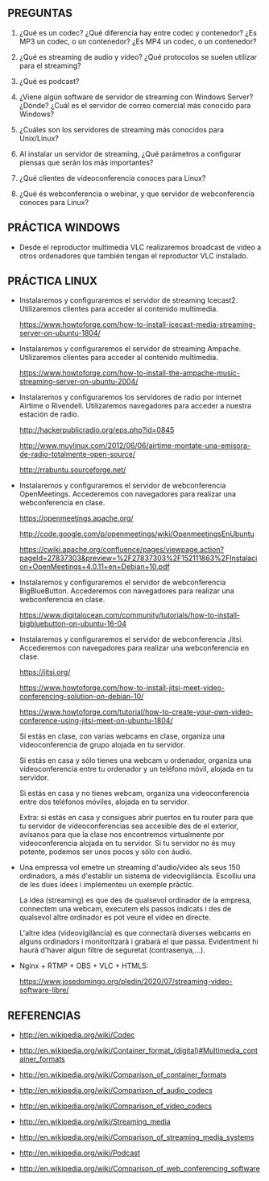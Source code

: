 ﻿PREGUNTAS
---------

 01. ¿Qué es un codec? ¿Qué diferencia hay entre codec y contenedor? ¿Es MP3 un codec, o un contenedor? ¿Es MP4 un codec, o un contenedor?

 02. ¿Qué es streaming de audio y vídeo? ¿Qué protocolos se suelen utilizar para el streaming?

 03. ¿Qué es podcast?

 04. ¿Viene algún software de servidor de streaming con Windows Server? ¿Dónde? ¿Cuál es el servidor de correo comercial más conocido para Windows?

 05. ¿Cuáles son los servidores de streaming más conocidos para Unix/Linux?

 06. Al instalar un servidor de streaming, ¿Qué parámetros a configurar piensas que serán los más importantes?

 07. ¿Qué clientes de videoconferencia conoces para Linux?

 08. ¿Qué és webconferencia o webinar, y que servidor de webconferencia conoces para Linux?





PRÁCTICA WINDOWS
----------------

  - Desde el reproductor multimedia VLC realizaremos broadcast de vídeo a otros ordenadores que también tengan el reproductor VLC instalado.





PRÁCTICA LINUX
--------------

  - Instalaremos y configuraremos el servidor de streaming Icecast2. Utilizaremos clientes para acceder al contenido multimedia.
    
    <https://www.howtoforge.com/how-to-install-icecast-media-streaming-server-on-ubuntu-1804/>

  - Instalaremos y configuraremos el servidor de streaming Ampache. Utilizaremos clientes para acceder al contenido multimedia.

    <https://www.howtoforge.com/how-to-install-the-ampache-music-streaming-server-on-ubuntu-2004/>

  - Instalaremos y configuraremos los servidores de radio por internet Airtime o Rivendell. Utilizaremos navegadores para acceder a nuestra estación de radio.

    <http://hackerpublicradio.org/eps.php?id=0845>

    <http://www.muylinux.com/2012/06/06/airtime-montate-una-emisora-de-radio-totalmente-open-source/>

    <http://rrabuntu.sourceforge.net/>

  - Instalaremos y configuraremos el servidor de webconferencia OpenMeetings. Accederemos con navegadores para realizar una webconferencia en clase.

    <https://openmeetings.apache.org/>

    <http://code.google.com/p/openmeetings/wiki/OpenmeetingsEnUbuntu>

    <https://cwiki.apache.org/confluence/pages/viewpage.action?pageId=27837303&preview=%2F27837303%2F152111863%2FInstalacion+OpenMeetings+4.0.11+en+Debian+10.pdf>
    
  - Instalaremos y configuraremos el servidor de webconferencia BigBlueButton. Accederemos con navegadores para realizar una webconferencia en clase.

    <https://www.digitalocean.com/community/tutorials/how-to-install-bigbluebutton-on-ubuntu-16-04>

  - Instalaremos y configuraremos el servidor de webconferencia Jitsi. Accederemos con navegadores para realizar una webconferencia en clase.

    <https://jitsi.org/>

    <https://www.howtoforge.com/how-to-install-jitsi-meet-video-conferencing-solution-on-debian-10/>
    
    <https://www.howtoforge.com/tutorial/how-to-create-your-own-video-conference-using-jitsi-meet-on-ubuntu-1804/>

    Si estás en clase, con varias webcams en clase, organiza una videoconferencia de grupo alojada en tu servidor.

    Si estás en casa y sólo tienes una webcam u ordenador, organiza una videoconferencia entre tu ordenador y un teléfono móvil, alojada en tu servidor.

    Si estás en casa y no tienes webcam, organiza una videoconferencia entre dos teléfonos móviles, alojada en tu servidor.

    Extra: si estás en casa y consigues abrir puertos en tu router para que tu servidor de videoconferencias sea accesible des de el exterior, avísanos para que la clase nos encontremos virtualmente por videoconferencia alojada en tu servidor. Si tu servidor no és muy potente, podemos ser unos pocos y sólo con áudio.

  - Una empressa vol emetre un streaming d'audio/video als seus 150 ordinadors, a més d'establir un sistema de videovigilància. Escolliu una de les dues idees i implementeu un exemple pràctic.

    La idea (streaming) es que des de qualsevol ordinador de la empresa, connectem una webcam, executem els passos indicats i des de qualsevol altre ordinador es pot veure el vídeo en directe.

    L'altre idea (videovigilància) es que connectarà diverses webcams en alguns ordinadors i monitoritzarà i grabarà el que passa. Evidentment hi haurà d'haver algun filtre de seguretat (contrasenya,...).

  - Nginx + RTMP + OBS + VLC + HTML5:

    <https://www.josedomingo.org/pledin/2020/07/streaming-video-software-libre/>





REFERENCIAS
-----------

  - <http://en.wikipedia.org/wiki/Codec>

  - <http://en.wikipedia.org/wiki/Container_format_(digital)#Multimedia_container_formats>

  - <http://en.wikipedia.org/wiki/Comparison_of_container_formats>

  - <http://en.wikipedia.org/wiki/Comparison_of_audio_codecs>

  - <http://en.wikipedia.org/wiki/Comparison_of_video_codecs>

  - <http://en.wikipedia.org/wiki/Streaming_media>

  - <http://en.wikipedia.org/wiki/Comparison_of_streaming_media_systems>

  - <http://en.wikipedia.org/wiki/Podcast>

  - <http://en.wikipedia.org/wiki/Comparison_of_web_conferencing_software>

